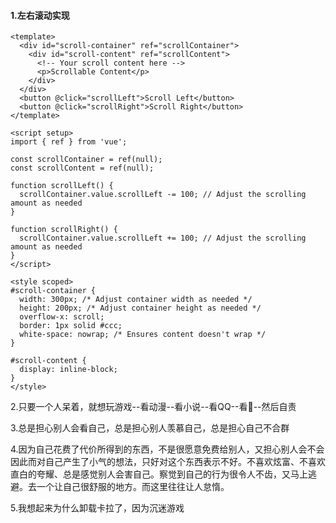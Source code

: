 #### 1.左右滚动实现

```
<template>
  <div id="scroll-container" ref="scrollContainer">
    <div id="scroll-content" ref="scrollContent">
      <!-- Your scroll content here -->
      <p>Scrollable Content</p>
    </div>
  </div>
  <button @click="scrollLeft">Scroll Left</button>
  <button @click="scrollRight">Scroll Right</button>
</template>

<script setup>
import { ref } from 'vue';

const scrollContainer = ref(null);
const scrollContent = ref(null);

function scrollLeft() {
  scrollContainer.value.scrollLeft -= 100; // Adjust the scrolling amount as needed
}

function scrollRight() {
  scrollContainer.value.scrollLeft += 100; // Adjust the scrolling amount as needed
}
</script>

<style scoped>
#scroll-container {
  width: 300px; /* Adjust container width as needed */
  height: 200px; /* Adjust container height as needed */
  overflow-x: scroll;
  border: 1px solid #ccc;
  white-space: nowrap; /* Ensures content doesn't wrap */
}

#scroll-content {
  display: inline-block;
}
</style>

```

2.只要一个人呆着，就想玩游戏--看动漫--看小说--看QQ--看🐢--然后自责

3.总是担心别人会看自己，总是担心别人羡慕自己，总是担心自己不合群

4.因为自己花费了代价所得到的东西，不是很愿意免费给别人，又担心别人会不会因此而对自己产生了小气的想法，只好对这个东西表示不好。不喜欢炫富、不喜欢直白的夸耀、总是感觉别人会害自己。察觉到自己的行为很令人不齿，又马上逃避。去一个让自己很舒服的地方。而这里往往让人怠惰。

5.我想起来为什么卸载卡拉了，因为沉迷游戏
